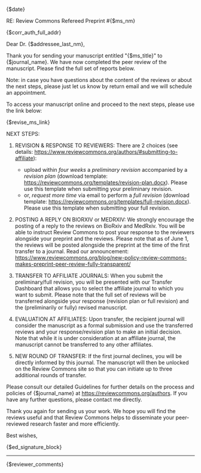 {$date}
 
RE: Review Commons Refereed Preprint #{$ms_nm}
 
{$corr_auth_full_addr}
 
Dear Dr. {$addressee_last_nm},
 
Thank you for sending your manuscript entitled "{$ms_title}" to {$journal_name}. We have now completed the peer review of the manuscript. Please find the full set of reports below.

Note: in case you have questions about the content of the reviews or about the next steps, please just let us know by return email and we will schedule an appointment.

To access your manuscript online and proceed to the next steps, please use the link below:

{$revise_ms_link}


NEXT STEPS:

1. REVISION & RESPONSE TO REVIEWERS: There are 2 choices (see details: https://www.reviewcommons.org/authors/#submitting-to-affiliate):
    - upload within *four weeks* a *preliminary revision* accompanied by a *revision plan* (download template: https://reviewcommons.org/templates/revision-plan.docx). Please use this template when submitting your preliminary revision.
    - or, *request more time* via email to perform a *full revision* (download template: https://reviewcommons.org/templates/full-revision.docx). Please use this template when submitting your full revision.

2. POSTING A REPLY ON BIORXIV or MEDRXIV: We strongly encourage the posting of a reply to the reviews on BioRxiv and MedRxiv. You will be able to instruct Review Commons to post your response to the reviewers alongside your preprint and the reviews. Please note that as of June 1, the reviews will be posted alongside the preprint at the time of the first transfer to a journal. Read our announcement: https://www.reviewcommons.org/blog/new-policy-review-commons-makes-preprint-peer-review-fully-transparent/

3. TRANSFER TO AFFILIATE JOURNALS: When you submit the preliminary/full revision, you will be presented with our Transfer Dashboard that allows you to select the affiliate journal to which you want to submit. Please note that the full set of reviews will be transferred alongside your response (revision plan or full revision) and the (preliminarily or fully) revised manuscript.

4. EVALUATION AT AFFILIATES: Upon transfer, the recipient journal will consider the manuscript as a formal submission and use the transferred reviews and your response/revision plan to make an initial decision. Note that while it is under consideration at an affiliate journal, the manuscript cannot be transferred to any other affiliates. 

5. NEW ROUND OF TRANSFER: If the first journal declines, you will be directly informed by this journal. The manuscript will then be unlocked on the Review Commons site so that you can initiate up to three additional rounds of transfer.

Please consult our detailed Guidelines for further details on the process and policies of {$journal_name} at https://reviewcommons.org/authors. If you have any further questions, please contact me directly.
 
Thank you again for sending us your work. We hope you will find the reviews useful and that Review Commons helps to disseminate your peer-reviewed research faster and more efficiently. 
 
Best wishes,

{$ed_signature_block}



------------------------------------------------------------------------------
{$reviewer_comments}
